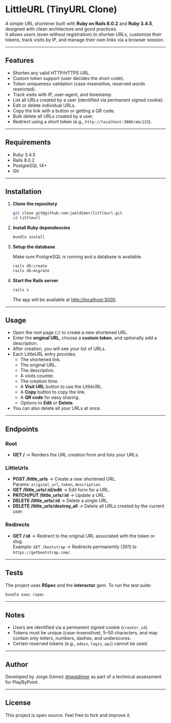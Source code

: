 # LittleURL (TinyURL Clone)

A simple URL shortener built with **Ruby on Rails 8.0.2** and **Ruby 3.4.5**, designed with clean architecture and good practices.  
It allows users (even without registration) to shorten URLs, customize their tokens, track visits by IP, and manage their own links via a browser session.

---

## Features

- Shorten any valid HTTP/HTTPS URL.
- Custom token support (user decides the short code).
- Token uniqueness validation (case-insensitive, reserved words restricted).
- Track visits with IP, user-agent, and timestamp.
- List all URLs created by a user (identified via permanent signed cookie).
- Edit or delete individual URLs.
- Copy the link with a button or getting a QR code.
- Bulk delete all URLs created by a user.
- Redirect using a short token (e.g., `http://localhost:3000/abc123`).

---

## Requirements

- Ruby 3.4.5
- Rails 8.0.2
- PostgreSQL 14+
- Git

---

## Installation

1. **Clone the repository**

   ```bash
   git clone git@github.com:jwaldimer/littleurl.git
   cd littleurl
   ```

2. **Install Ruby dependencies**

   ```bash
   bundle install
   ```

3. **Setup the database**

   Make sure PostgreSQL is running and a database is available.

   ```bash
   rails db:create
   rails db:migrate
   ```

4. **Start the Rails server**

   ```bash
   rails s
   ```

   The app will be available at [http://localhost:3000](http://localhost:3000).

---

## Usage

- Open the root page (`/`) to create a new shortened URL.
- Enter the **original URL**, choose a **custom token**, and optionally add a description.
- After creation, you will see your list of URLs.
- Each LittleURL entry provides:
  - The shortened link.
  - The original URL.
  - The description.
  - A visits counter.
  - The creation time.
  - A **Visit URL** button to use the LittleURL.
  - A **Copy** button to copy the link.
  - A **QR code** for easy sharing.
  - Options to **Edit** or **Delete**.
- You can also delete all your URLs at once.

---

## Endpoints

### Root
- **GET /** → Renders the URL creation form and lists your URLs.

### LittleUrls
- **POST /little_urls** → Create a new shortened URL.  
  Params: `original_url`, `token`, `description`.
- **GET /little_urls/:id/edit** → Edit form for a URL.
- **PATCH/PUT /little_urls/:id** → Update a URL.
- **DELETE /little_urls/:id** → Delete a single URL.
- **DELETE /little_urls/destroy_all** → Delete all URLs created by the current user.

### Redirects
- **GET /:id** → Redirect to the original URL associated with the token or slug.  
  Example: `GET /bootstrap` → Redirects permanently (301) to `https://getbootstrap.com/`.

---

## Tests

The project uses **RSpec** and the **interactor** gem. To run the test suite:

```bash
bundle exec rspec
```

---

## Notes

- Users are identified via a permanent signed cookie (`creator_id`).
- Tokens must be unique (case-insensitive), 5–50 characters, and may contain only letters, numbers, dashes, and underscores.
- Certain reserved tokens (e.g., `admin`, `login`, `api`) cannot be used.

---

## Author

Developed by Jorge Gómez [@jwaldimer](https://github.com/jwaldimer) as part of a technical assessment for PlayByPoint.

---

## License

This project is open source. Feel free to fork and improve it.
